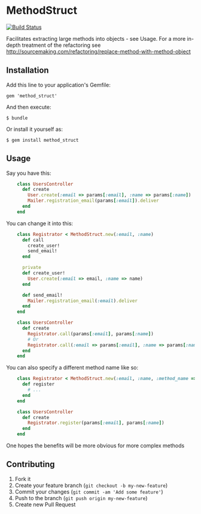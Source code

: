 # MethodStruct

[![Build Status](https://travis-ci.org/basecrm/method_struct.png?branch=master)](https://travis-ci.org/basecrm/method_struct)

Facilitates extracting large methods into objects - see Usage.
For a more in-depth treatment of the refactoring see
http://sourcemaking.com/refactoring/replace-method-with-method-object

## Installation

Add this line to your application's Gemfile:

    gem 'method_struct'

And then execute:

    $ bundle

Or install it yourself as:

    $ gem install method_struct

## Usage

Say you have this:

```ruby
    class UsersController
      def create
        User.create(:email => params[:email], :name => params[:name])
        Mailer.registration_email(params[:email]).deliver
      end
    end
```

You can change it into this:

```ruby
    class Registrator < MethodStruct.new(:email, :name)
      def call
        create_user!
        send_email!
      end

      private
      def create_user!
        User.create(:email => email, :name => name)
      end

      def send_email!
        Mailer.registration_email(:email).deliver
      end
    end

    class UsersController
      def create
        Registrator.call(params[:email], params[:name])
        # Or
        Registrator.call(:email => params[:email], :name => params[:name])
      end
    end
```

You can also specify a different method name like so:

```ruby
    class Registrator < MethodStruct.new(:email, :name, :method_name => :register)
      def register
        # ...
      end
    end

    class UsersController
      def create
        Registrator.register(params[:email], params[:name])
      end
    end
```

One hopes the benefits will be more obvious for more complex methods

## Contributing

1. Fork it
2. Create your feature branch (`git checkout -b my-new-feature`)
3. Commit your changes (`git commit -am 'Add some feature'`)
4. Push to the branch (`git push origin my-new-feature`)
5. Create new Pull Request
